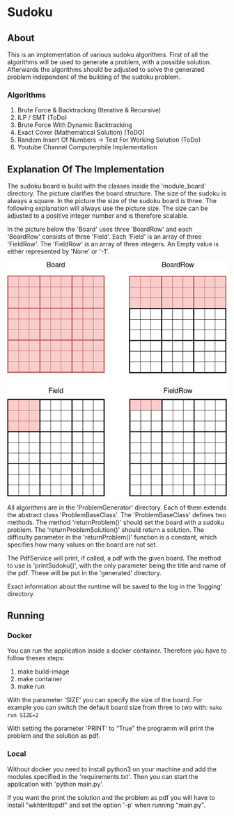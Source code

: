 # Sudoku

## About
This is an implementation of various sudoku algorithms.
First of all the algorithms will be used to generate a problem, with a possible solution.
Afterwards the algorithms should be adjusted to solve the generated problem independent of the building of the sudoku problem.

### Algorithms
1. Brute Force & Backtracking (Iterative & Recursive)
2. ILP / SMT (ToDo)
3. Brute Force With Dynamic Backtracking
4. Exact Cover (Mathematical Solution) (ToDO)
5. Random Insert Of Numbers -> Test For Working Solution (ToDo)
6. Youtube Channel Computerphile Implementation

## Explanation Of The Implementation
The sudoku board is build with the classes inside the 'module_board' directory.
The picture clarifies the board structure.
The size of the sudoku is always a square. In the picture the size of the sudoku board is three. The following explanation will always use the picture size. The size can be adjusted to a positive integer number and is therefore scalable.

In the picture below the 'Board' uses three 'BoardRow' and each 'BoardRow' consists of three 'Field'.
Each 'Field' is an array of three 'FieldRow'. The 'FieldRow' is an array of three integers.
An Empty value is either represented by 'None' or '-1'.

![BoardStructure](BoardStructure.png)

All algorithms are in the 'ProblemGenerator' directory. Each of them extends the abstract class 'ProblemBaseClass'. The 'ProblemBaseClass' defines two methods. The method 'returnProblem()' should set the board with a sudoku problem. The 'returnProblemSolution()' should return a solution.
The difficulty parameter in the 'returnProblem()' function is a constant, which specifies how many values on the board are not set.

The PdfService will print, if called, a pdf with the given board. The method to use is 'printSudoku()', with the only parameter being the title and name of the pdf. These will be put in the 'generated' directory.

Exact information about the runtime will be saved to the log in the 'logging' directory.

## Running

### Docker
You can run the application inside a docker container.
Therefore you have to follow theses steps:
1. make build-image
2. make container
3. make run

With the parameter 'SIZE' you can specify the size of the board. For example you can switch the default board size from three to two with: ```make run SIZE=2```

With setting the parameter 'PRINT' to "True" the programm will print the problem and the solution as pdf.

### Local
Without docker you need to install python3 on your machine and add the modules specified in the 'requirements.txt'.
Then you can start the application with 'python main.py'.

If you want the print the solution and the problem as pdf you will have to install "wkhtmltopdf" and set the option '-p' when running "main.py".
